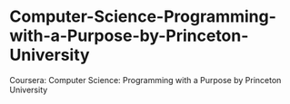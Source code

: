 # Computer-Science-Programming-with-a-Purpose-by-Princeton-University
Coursera: Computer Science: Programming with a Purpose by Princeton University
